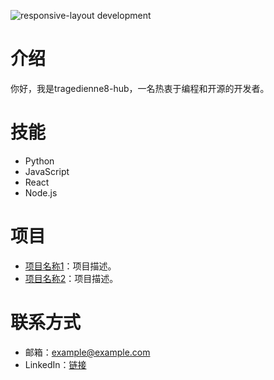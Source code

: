 ![responsive-layout development](https://media0.giphy.com/media/v1.Y2lkPTdiYzJhNDkwMzF0ZzFvNTVnajdnZmNkOG90ajBlMTlna213YndpeW8wNjI2eDd2eSZlcD12MV9naWZzX3NlYXJjaCZjdD1n/LiNCpeU4GVh5K/giphy.gif)

# 介绍
你好，我是tragedienne8-hub，一名热衷于编程和开源的开发者。

# 技能
- Python
- JavaScript
- React
- Node.js

# 项目
- [项目名称1](链接)：项目描述。
- [项目名称2](链接)：项目描述。

# 联系方式
- 邮箱：example@example.com
- LinkedIn：[链接](https://linkedin.com/in/example)